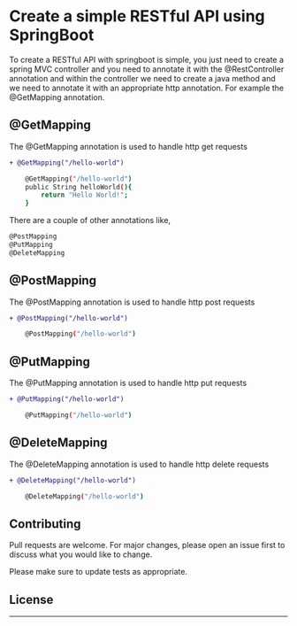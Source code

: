 # Create a simple RESTful API using SpringBoot

To create a RESTful API with springboot is simple, you just need to create a spring MVC controller and you need to annotate it with  the @RestController annotation and within the controller we need to create a java method and we need to annotate it with an appropriate http annotation. For example the @GetMapping annotation.

## @GetMapping

The @GetMapping annotation is used to handle http get requests

```diff
+ @GetMapping("/hello-world")
```

```bash
    @GetMapping("/hello-world")
    public String helloWorld(){
        return "Hello World!";
    }

```

There are a couple of other annotations like,

```bash 
@PostMapping
@PutMapping
@DeleteMapping 

```


## @PostMapping

The @PostMapping annotation is used to handle http post requests

```diff
+ @PostMapping("/hello-world")
```

```bash
    @PostMapping("/hello-world")


```

## @PutMapping

The @PutMapping annotation is used to handle http put requests

```diff
+ @PutMapping("/hello-world")
```

```bash
    @PutMapping("/hello-world")


```

## @DeleteMapping

The @DeleteMapping annotation is used to handle http delete requests

```diff
+ @DeleteMapping("/hello-world")
```

```bash
    @DeleteMapping("/hello-world")


```
## Contributing

Pull requests are welcome. For major changes, please open an issue first
to discuss what you would like to change.

Please make sure to update tests as appropriate.

## License

*****

